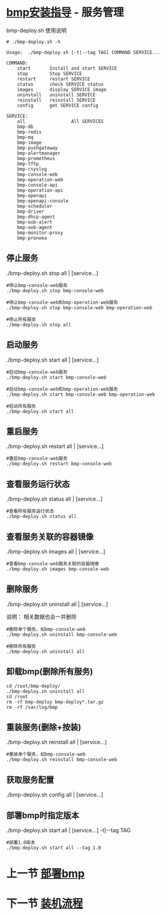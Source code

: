 # [bmp安装指导](main.md) - 服务管理
bmp-deploy.sh 使用说明
~~~
# ./bmp-deploy.sh -h

Usage:  ./bmp-deploy.sh [-t|--tag TAG] COMMAND SERVICE...

COMMAND:
    start       Install and start SERVICE
    stop        Stop SERVICE
    restart     restart SERVICE
    status      check SERVICE status
    images      display SERVICE image
    uninstall   uninstall SERVICE
    reinstall   reinstall SERVICE
    config      get SERVICE config

SERVICE:
    all                 All SERVICES
    bmp-db
    bmp-redis
    bmp-mq
    bmp-image
    bmp-pushgateway
    bmp-alertmanager
    bmp-prometheus
    bmp-tftp
    bmp-rsyslog
    bmp-console-web
    bmp-operation-web
    bmp-console-api
    bmp-operation-api
    bmp-openapi
    bmp-openapi-console
    bmp-scheduler
    bmp-driver
    bmp-dhcp-agent
    bmp-oob-alert
    bmp-oob-agent
    bmp-monitor-proxy
    bmp-pronoea
~~~
## 停止服务  
./bmp-deploy.sh stop all | [service...]
~~~
#停止bmp-console-web服务
./bmp-deploy.sh stop bmp-console-web

#停止bmp-console-web和bmp-operation-web服务
./bmp-deploy.sh stop bmp-console-web bmp-operation-web

#停止所有服务
./bmp-deploy.sh stop all
~~~

## 启动服务  
./bmp-deploy.sh start all | [service...]
~~~
#启动bmp-console-web服务
./bmp-deploy.sh start bmp-console-web

#启动bmp-console-web和bmp-operation-web服务
./bmp-deploy.sh start bmp-console-web bmp-operation-web

#启动所有服务
./bmp-deploy.sh start all
~~~

## 重启服务
./bmp-deploy.sh restart all | [service...]
~~~
#重启bmp-console-web服务
./bmp-deploy.sh restart bmp-console-web
~~~

## 查看服务运行状态 
./bmp-deploy.sh status all | [service...]
~~~
#查看所有服务运行状态
./bmp-deploy.sh status all
~~~

## 查看服务关联的容器镜像
./bmp-deploy.sh images all | [service...]
~~~
#查看bmp-console-web服务关联的容器镜像
./bmp-deploy.sh images bmp-console-web
~~~

## 删除服务
./bmp-deploy.sh uninstall all | [service...]

说明： 相关数据也会一并删除
~~~
#删除单个服务，如bmp-console-web
./bmp-deploy.sh uninstall bmp-console-web

#删除所有服务
./bmp-deploy.sh uninstall all
~~~

## 卸载bmp(删除所有服务)
~~~
cd /root/bmp-deploy/
./bmp-deploy.sh uninstall all
cd /root
rm -rf bmp-deploy bmp-deploy*.tar.gz
rm -rf /var/log/bmp
~~~

## 重装服务(删除+按装)
./bmp-deploy.sh reinstall all | [service...]
~~~
#重装单个服务，如bmp-console-web
./bmp-deploy.sh reinstall bmp-console-web
~~~

## 获取服务配置
./bmp-deploy.sh config all | [service...]

## 部署bmp时指定版本
./bmp-deploy.sh start all | [service...]    -t|--tag TAG
~~~
#部署1.0版本
./bmp-deploy.sh start all --tag 1.0
~~~

# 上一节 [部署bmp](deploy.md)
# 下一节 [装机流程](bm-deploy.md)